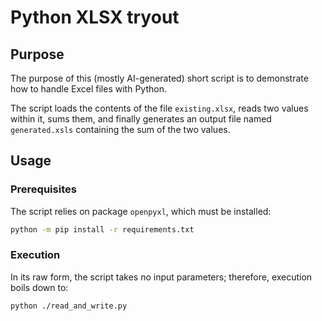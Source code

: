 # Python XLSX tryout

## Purpose

The purpose of this (mostly AI-generated) short script is to demonstrate how to handle Excel files with Python.

The script loads the contents of the file `existing.xlsx`, reads two values within it, sums them, and finally
generates an output file named `generated.xsls` containing the sum of the two values.

## Usage

### Prerequisites

The script relies on package `openpyxl`, which must be installed:

```bash
python -m pip install -r requirements.txt
```

### Execution

In its raw form, the script takes no input parameters; therefore, execution boils down to:

```bash
python ./read_and_write.py
```